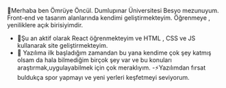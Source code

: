 👋Merhaba ben Ömrüye Öncül. Dumlupınar Üniversitesi Besyo mezunuyum. Front-end ve tasarım alanlarında kendimi geliştirmekteyim. Öğrenmeye , yeniliklere açık birisiyimdir.

- 🔭Şu an aktif olarak React öğrenmekteyim ve HTML , CSS ve JS kullanarak site geliştirmekteyim.
- 💬 Yazılıma ilk başladığım zamandan bu yana kendime çok şey katmış olsam da hala bilmediğim birçok şey var ve bu konuları araştırmak,uygulayabilmek için çok meraklıyım.
-⚡Yazılımdan fırsat buldukça spor yapmayı ve yeni yerleri keşfetmeyi seviyorum.

